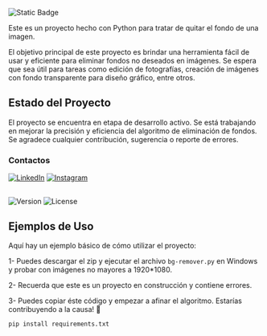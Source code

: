 
 ![Static Badge](https://img.shields.io/badge/Background-Remover-greenyellow)

Este es un proyecto hecho con Python para tratar de quitar el fondo de una imagen.

El objetivo principal de este proyecto es brindar una herramienta fácil de usar y eficiente para eliminar fondos no deseados en imágenes. Se espera que sea útil para tareas como edición de fotografías, creación de imágenes con fondo transparente para diseño gráfico, entre otros.

## Estado del Proyecto

El proyecto se encuentra en etapa de desarrollo activo. Se está trabajando en mejorar la precisión y eficiencia del algoritmo de eliminación de fondos. Se agradece cualquier contribución, sugerencia o reporte de errores.


### Contactos
[![LinkedIn](https://img.shields.io/badge/-LinkedIn-%230077B5?style=flat-square&logo=linkedin&logoColor=white)](https://www.linkedin.com/in/gabriel-calcagni-659907260) [![Instagram](https://img.shields.io/badge/-Instagram-%23E4405F?style=flat-square&logo=instagram&logoColor=white)](https://www.instagram.com/calcagni_gabriel26/?ishid=ZDdkNTZiNTM%3D) 
##
![Version](https://img.shields.io/badge/Version-1.0-blue.svg)
![License](https://img.shields.io/badge/License-GNU%20GPL--3.0-blue.svg)


## Ejemplos de Uso

Aquí hay un ejemplo básico de cómo utilizar el proyecto:

1- Puedes descargar el zip y ejecutar el archivo `bg-remover.py` en Windows y probar con imágenes no mayores a 1920*1080.

2- Recuerda que este es un proyecto en construcción y contiene errores.

3- Puedes copiar éste código y empezar a afinar el algoritmo. Estarías contribuyendo a la causa! 👀

```python
pip install requirements.txt

